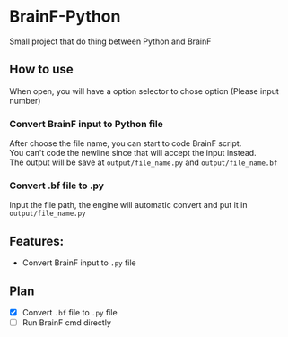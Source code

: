 # BrainF-Python
Small project that do thing between Python and BrainF

## How to use
When open, you will have a option selector to chose option (Please input number)

### Convert BrainF input to Python file
After choose the file name, you can start to code BrainF script. \
You can't code the newline since that will accept the input instead.\
The output will be save at `output/file_name.py` and `output/file_name.bf`

### Convert .bf file to .py
Input the file path, the engine will automatic convert and put it in `output/file_name.py`

## Features:
* Convert BrainF input to `.py` file

## Plan
- [X] Convert `.bf` file to `.py` file
- [ ] Run BrainF cmd directly 
